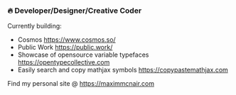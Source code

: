### 🔥 Developer/Designer/Creative Coder

Currently building:
- Cosmos https://www.cosmos.so/
- Public Work https://public.work/
- Showcase of opensource variable typefaces https://opentypecollective.com
- Easily search and copy mathjax symbols https://copypastemathjax.com

Find my personal site @ https://maximmcnair.com
